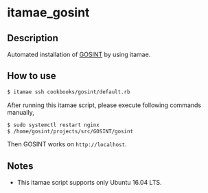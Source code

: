 # itamae_gosint

## Description

Automated installation of [GOSINT](https://github.com/ciscocsirt/GOSINT) by using itamae.

## How to use

```bash
$ itamae ssh cookbooks/gosint/default.rb
```

After running this itamae script, please execute following commands manually,

```bash
$ sudo systemctl restart nginx
$ /home/gosint/projects/src/GOSINT/gosint
```

Then GOSINT works on `http://localhost`.

## Notes

- This itamae script supports only Ubuntu 16.04 LTS.
